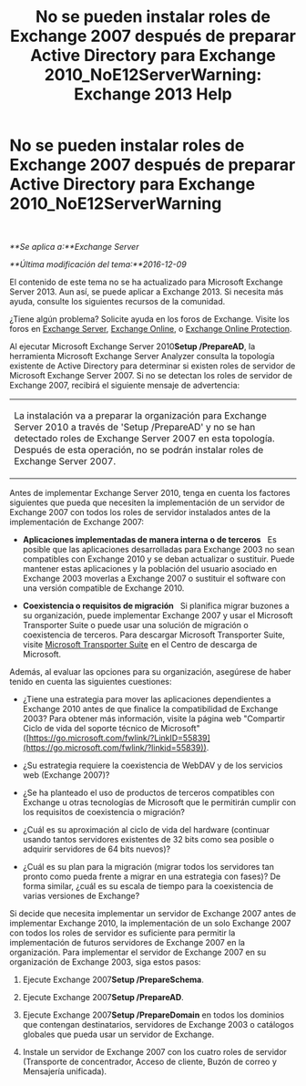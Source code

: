 ﻿---
title: 'No se pueden instalar roles de Exchange 2007 después de preparar Active Directory para Exchange 2010_NoE12ServerWarning: Exchange 2013 Help'
TOCTitle: No se pueden instalar roles de Exchange 2007 después de preparar Active Directory para Exchange 2010_NoE12ServerWarning
ms:assetid: 4e579f69-0de9-421c-ba31-4e63a25e6a45
ms:mtpsurl: https://technet.microsoft.com/es-es/library/ms.exch.setupreadiness.noe12serverwarning(v=EXCHG.150)
ms:contentKeyID: 48268112
ms.date: 04/23/2018
mtps_version: v=EXCHG.150
ms.translationtype: HT
---

# No se pueden instalar roles de Exchange 2007 después de preparar Active Directory para Exchange 2010\_NoE12ServerWarning

 

_**Se aplica a:**Exchange Server_

_**Última modificación del tema:**2016-12-09_

El contenido de este tema no se ha actualizado para Microsoft Exchange Server 2013. Aun así, se puede aplicar a Exchange 2013. Si necesita más ayuda, consulte los siguientes recursos de la comunidad.

¿Tiene algún problema? Solicite ayuda en los foros de Exchange. Visite los foros en [Exchange Server](https://go.microsoft.com/fwlink/p/?linkid=60612), [Exchange Online](https://go.microsoft.com/fwlink/p/?linkid=267542), o [Exchange Online Protection](https://go.microsoft.com/fwlink/p/?linkid=285351).

Al ejecutar Microsoft Exchange Server 2010**Setup /PrepareAD**, la herramienta Microsoft Exchange Server Analyzer consulta la topología existente de Active Directory para determinar si existen roles de servidor de Microsoft Exchange Server 2007. Si no se detectan los roles de servidor de Exchange 2007, recibirá el siguiente mensaje de advertencia:


<table>
<colgroup>
<col style="width: 100%" />
</colgroup>
<tbody>
<tr class="odd">
<td><p>La instalación va a preparar la organización para Exchange Server 2010 a través de 'Setup /PrepareAD' y no se han detectado roles de Exchange Server 2007 en esta topología. Después de esta operación, no se podrán instalar roles de Exchange Server 2007.</p></td>
</tr>
</tbody>
</table>


Antes de implementar Exchange Server 2010, tenga en cuenta los factores siguientes que pueda que necesiten la implementación de un servidor de Exchange 2007 con todos los roles de servidor instalados antes de la implementación de Exchange 2007:

  - **Aplicaciones implementadas de manera interna o de terceros**   Es posible que las aplicaciones desarrolladas para Exchange 2003 no sean compatibles con Exchange 2010 y se deban actualizar o sustituir. Puede mantener estas aplicaciones y la población del usuario asociado en Exchange 2003 moverlas a Exchange 2007 o sustituir el software con una versión compatible de Exchange 2010.

  - **Coexistencia o requisitos de migración**   Si planifica migrar buzones a su organización, puede implementar Exchange 2007 y usar el Microsoft Transporter Suite o puede usar una solución de migración o coexistencia de terceros. Para descargar Microsoft Transporter Suite, visite [Microsoft Transporter Suite](http://go.microsoft.com/fwlink/?linkid=82688) en el Centro de descarga de Microsoft.

Además, al evaluar las opciones para su organización, asegúrese de haber tenido en cuenta las siguientes cuestiones:

  - ¿Tiene una estrategia para mover las aplicaciones dependientes a Exchange 2010 antes de que finalice la compatibilidad de Exchange 2003? Para obtener más información, visite la página web "Compartir Ciclo de vida del soporte técnico de Microsoft" ([https://go.microsoft.com/fwlink/?LinkID=55839](https://go.microsoft.com/fwlink/?linkid=55839)).

  - ¿Su estrategia requiere la coexistencia de WebDAV y de los servicios web (Exchange 2007)?

  - ¿Se ha planteado el uso de productos de terceros compatibles con Exchange u otras tecnologías de Microsoft que le permitirán cumplir con los requisitos de coexistencia o migración?

  - ¿Cuál es su aproximación al ciclo de vida del hardware (continuar usando tantos servidores existentes de 32 bits como sea posible o adquirir servidores de 64 bits nuevos)?

  - ¿Cuál es su plan para la migración (migrar todos los servidores tan pronto como pueda frente a migrar en una estrategia con fases)? De forma similar, ¿cuál es su escala de tiempo para la coexistencia de varias versiones de Exchange?

Si decide que necesita implementar un servidor de Exchange 2007 antes de implementar Exchange 2010, la implementación de un solo Exchange 2007 con todos los roles de servidor es suficiente para permitir la implementación de futuros servidores de Exchange 2007 en la organización. Para implementar el servidor de Exchange 2007 en su organización de Exchange 2003, siga estos pasos:

1.  Ejecute Exchange 2007**Setup /PrepareSchema**.

2.  Ejecute Exchange 2007**Setup /PrepareAD**.

3.  Ejecute Exchange 2007**Setup /PrepareDomain** en todos los dominios que contengan destinatarios, servidores de Exchange 2003 o catálogos globales que pueda usar un servidor de Exchange.

4.  Instale un servidor de Exchange 2007 con los cuatro roles de servidor (Transporte de concentrador, Acceso de cliente, Buzón de correo y Mensajería unificada).

